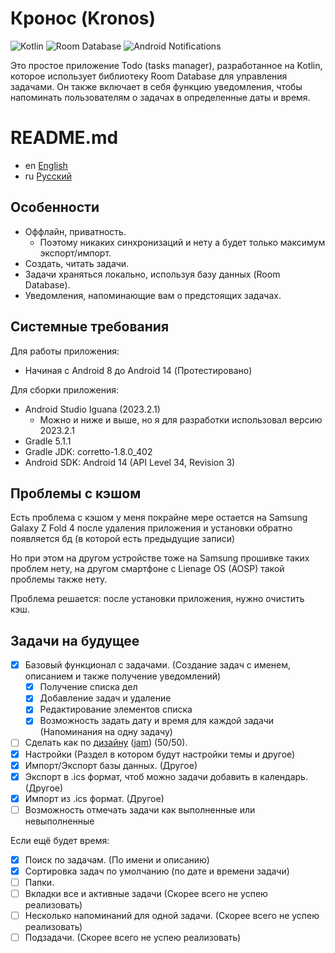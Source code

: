 
# Кронос (Kronos)

![Kotlin](https://img.shields.io/badge/Kotlin-orange)
![Room Database](https://img.shields.io/badge/Room%20Database-blue)
![Android Notifications](https://img.shields.io/badge/Notifications-Yes-green)

Это простое приложение Todo (tasks manager), разработанное на Kotlin, которое использует библиотеку Room Database для управления задачами. Он также включает в себя функцию уведомления, чтобы напоминать пользователям о задачах в определенные даты и время.

# README.md
- en [English](https://github.com/ve3xone/todo-app/blob/main/README.en.md)
- ru [Русский](https://github.com/ve3xone/todo-app/blob/main/README.md)

## Особенности

- Оффлайн, приватность.
    - Поэтому никаких синхронизаций и нету а будет только максимум экспорт/импорт.
- Создать, читать задачи.
- Задачи храняться локально, используя базу данных (Room Database).
- Уведомления, напоминающие вам о предстоящих задачах.

## Системные требования

Для работы приложения:
- Начиная с Android 8 до Android 14 (Протестировано)

Для сборки приложения:
- Android Studio Iguana (2023.2.1)
    - Можно и ниже и выше, но я для разработки использовал версию 2023.2.1
- Gradle 5.1.1
- Gradle JDK: corretto-1.8.0_402
- Android SDK: Android 14 (API Level 34, Revision 3)

## Проблемы с кэшом

Есть проблема с кэшом у меня покрайне мере остается на Samsung Galaxy Z Fold 4 после удаления приложения и установки обратно появляется бд (в которой есть предыдущие записи)

Но при этом на другом устройстве тоже на Samsung прошивке таких проблем нету, на другом смартфоне с Lienage OS (AOSP) такой проблемы также нету.

Проблема решается: после установки приложения, нужно очистить кэш.

## Задачи на будущее

- [x] Базовый функционал с задачами. (Создание задач c именем, описанием и также получение уведомлений)
    - [x] Получение списка дел
    - [x] Добавление задач и удаление
    - [x] Редактирование элементов списка
    - [x] Возможность задать дату и время для каждой задачи (Напоминания на одну задачу)
- [ ] Сделать как по [дизайну](https://raw.githubusercontent.com/ve3xone/kronos-todo-app/main/%D0%B7%D0%B0%D0%BA%D0%BE%D0%BD-%D0%B4%D0%B8%D0%B7%D0%B0%D0%B9%D0%BD/%D0%9F%D1%80%D0%B8%D0%BB%D0%BE%D0%B6%D1%83%D1%85%D0%B0.png) ([jam](https://github.com/ve3xone/kronos-todo-app/raw/main/%D0%B7%D0%B0%D0%BA%D0%BE%D0%BD-%D0%B4%D0%B8%D0%B7%D0%B0%D0%B9%D0%BD/%D0%9F%D1%80%D0%B8%D0%BB%D0%BE%D0%B6%D1%83%D1%85%D0%B0.jam)) (50/50).
- [x] Настройки (Раздел в котором будут настройки темы и другое)
- [x] Импорт/Экспорт базы данных. (Другое)
- [x] Экспорт в .ics формат, чтоб можно задачи добавить в календарь. (Другое)
- [x] Импорт из .ics формат. (Другое)
- [ ] Возможность отмечать задачи как выполненные или невыполненные

Если ещё будет время:
- [x] Поиск по задачам. (По имени и описанию)
- [x] Сортировка задач по умолчанию (по дате и времени задачи)
- [ ] Папки.
- [ ] Вкладки все и активные задачи (Скорее всего не успею реализовать)
- [ ] Несколько напоминаний для одной задачи. (Скорее всего не успею реализовать)
- [ ] Подзадачи. (Скорее всего не успею реализовать)